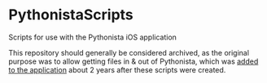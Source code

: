 # PythonistaScripts
Scripts for use with the Pythonista iOS application

This repository should generally be considered archived, as the original purpose was to allow getting files in & out of Pythonista, which was [added to the application](https://twitter.com/olemoritz/status/947074410644729856) about 2 years after these scripts were created. 
